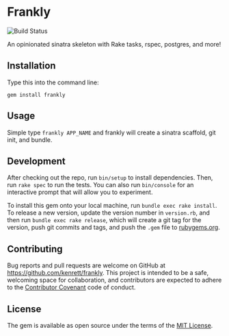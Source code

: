 # Frankly
![Build Status](https://travis-ci.org/kenrett/frankly.svg?branch=master)

An opinionated sinatra skeleton with Rake tasks, rspec, postgres, and more!

## Installation

Type this into the command line:

```
gem install frankly
```

## Usage

Simple type `frankly APP_NAME` and frankly will create a sinatra scaffold, git init, and bundle.

## Development

After checking out the repo, run `bin/setup` to install dependencies. Then, run `rake spec` to run the tests. You can also run `bin/console` for an interactive prompt that will allow you to experiment.

To install this gem onto your local machine, run `bundle exec rake install`. To release a new version, update the version number in `version.rb`, and then run `bundle exec rake release`, which will create a git tag for the version, push git commits and tags, and push the `.gem` file to [rubygems.org](https://rubygems.org).

## Contributing

Bug reports and pull requests are welcome on GitHub at https://github.com/kenrett/frankly. This project is intended to be a safe, welcoming space for collaboration, and contributors are expected to adhere to the [Contributor Covenant](http://contributor-covenant.org) code of conduct.


## License

The gem is available as open source under the terms of the [MIT License](http://opensource.org/licenses/MIT).

